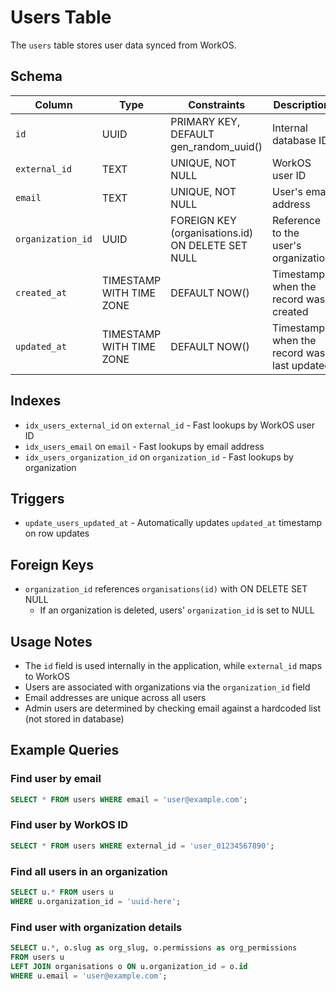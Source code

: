 # Users Table

The `users` table stores user data synced from WorkOS.

## Schema

| Column | Type | Constraints | Description |
|--------|------|-------------|-------------|
| `id` | UUID | PRIMARY KEY, DEFAULT gen_random_uuid() | Internal database ID |
| `external_id` | TEXT | UNIQUE, NOT NULL | WorkOS user ID |
| `email` | TEXT | UNIQUE, NOT NULL | User's email address |
| `organization_id` | UUID | FOREIGN KEY (organisations.id) ON DELETE SET NULL | Reference to the user's organization |
| `created_at` | TIMESTAMP WITH TIME ZONE | DEFAULT NOW() | Timestamp when the record was created |
| `updated_at` | TIMESTAMP WITH TIME ZONE | DEFAULT NOW() | Timestamp when the record was last updated |

## Indexes

- `idx_users_external_id` on `external_id` - Fast lookups by WorkOS user ID
- `idx_users_email` on `email` - Fast lookups by email address
- `idx_users_organization_id` on `organization_id` - Fast lookups by organization

## Triggers

- `update_users_updated_at` - Automatically updates `updated_at` timestamp on row updates

## Foreign Keys

- `organization_id` references `organisations(id)` with ON DELETE SET NULL
  - If an organization is deleted, users' `organization_id` is set to NULL

## Usage Notes

- The `id` field is used internally in the application, while `external_id` maps to WorkOS
- Users are associated with organizations via the `organization_id` field
- Email addresses are unique across all users
- Admin users are determined by checking email against a hardcoded list (not stored in database)

## Example Queries

### Find user by email
```sql
SELECT * FROM users WHERE email = 'user@example.com';
```

### Find user by WorkOS ID
```sql
SELECT * FROM users WHERE external_id = 'user_01234567890';
```

### Find all users in an organization
```sql
SELECT u.* FROM users u
WHERE u.organization_id = 'uuid-here';
```

### Find user with organization details
```sql
SELECT u.*, o.slug as org_slug, o.permissions as org_permissions
FROM users u
LEFT JOIN organisations o ON u.organization_id = o.id
WHERE u.email = 'user@example.com';
```


